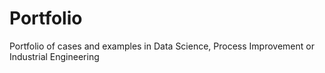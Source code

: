 # Portfolio
Portfolio of cases and examples in Data Science, Process Improvement or Industrial Engineering
